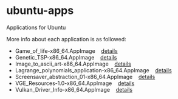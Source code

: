 # ubuntu-apps
Applications for Ubuntu

More info about each application is as followed:
<ul class="app-list">
  <li>Game_of_life-x86_64.AppImage &nbsp;&nbsp; <a href="https://progmar.net.pl/en/game-of-life">details</a></li>
  <li>Genetic_TSP-x86_64.AppImage &nbsp;&nbsp; <a href="https://progmar.net.pl/en/tsp">details</a></li>
  <li>Image_to_ascii_art-x86_64.AppImage &nbsp;&nbsp; <a href="https://progmar.net.pl/en/image-to-ascii-art">details</a></li>
  <li>Lagrange_polynomials_application-x86_64.AppImage &nbsp;&nbsp; <a href="https://progmar.net.pl/en/lagrange-polynomials">details</a></li>
  <li>Screensaver_abstraction_01-x86_64.AppImage &nbsp;&nbsp; <a href="https://progmar.net.pl/en/screensaver-001">details</a></li>
  <li>VGE_Resources-1.0-x86_64.AppImage &nbsp;&nbsp; <a href="https://progmar.net.pl/en/vge-resources">details</a></li>
  <li>Vulkan_Driver_Info-x86_64.AppImage &nbsp;&nbsp; <a href="https://progmar.net.pl/en/vulkan-driver-info">details</a></li>
</ul>
